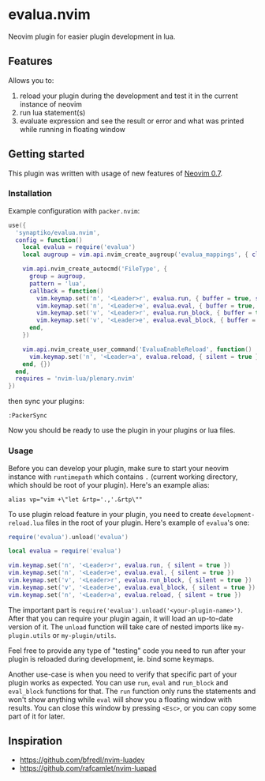 # evalua.nvim

Neovim plugin for easier plugin development in lua.

## Features

Allows you to:
1. reload your plugin during the development and test it in the current instance of neovim
2. run lua statement(s)
3. evaluate expression and see the result or error and what was printed while running in floating window

## Getting started

This plugin was written with usage of new features of [Neovim 0.7](https://github.com/neovim/neovim/releases/tag/v0.7.0).

### Installation

Example configuration with `packer.nvim`:
```lua
use({
  'synaptiko/evalua.nvim',
  config = function()
    local evalua = require('evalua')
    local augroup = vim.api.nvim_create_augroup('evalua_mappings', { clear = true })

    vim.api.nvim_create_autocmd('FileType', {
      group = augroup,
      pattern = 'lua',
      callback = function()
        vim.keymap.set('n', '<Leader>r', evalua.run, { buffer = true, silent = true })
        vim.keymap.set('n', '<Leader>e', evalua.eval, { buffer = true, silent = true })
        vim.keymap.set('v', '<Leader>r', evalua.run_block, { buffer = true, silent = true })
        vim.keymap.set('v', '<Leader>e', evalua.eval_block, { buffer = true, silent = true })
      end,
    })

    vim.api.nvim_create_user_command('EvaluaEnableReload', function()
      vim.keymap.set('n', '<Leader>a', evalua.reload, { silent = true })
    end, {})
  end,
  requires = 'nvim-lua/plenary.nvim'
})
```

then sync your plugins:
```
:PackerSync
```

Now you should be ready to use the plugin in your plugins or lua files.

### Usage

Before you can develop your plugin, make sure to start your neovim instance with `runtimepath` which contains `.` (current working directory, which should be root of your plugin). Here's an example alias:
```
alias vp="vim +\"let &rtp='.,'.&rtp\""
```

To use plugin reload feature in your plugin, you need to create `development-reload.lua` files in the root of your plugin. Here's example of `evalua`'s one:
```lua
require('evalua').unload('evalua')

local evalua = require('evalua')

vim.keymap.set('n', '<Leader>r', evalua.run, { silent = true })
vim.keymap.set('n', '<Leader>e', evalua.eval, { silent = true })
vim.keymap.set('v', '<Leader>r', evalua.run_block, { silent = true })
vim.keymap.set('v', '<Leader>e', evalua.eval_block, { silent = true })
vim.keymap.set('n', '<Leader>a', evalua.reload, { silent = true })
```

The important part is `require('evalua').unload('<your-plugin-name>')`. After that you can require your plugin again, it will load an up-to-date version of it. The `unload` function will take care of nested imports like `my-plugin.utils` or `my-plugin/utils`.

Feel free to provide any type of "testing" code you need to run after your plugin is reloaded during development, ie. bind some keymaps.

Another use-case is when you need to verify that specific part of your plugin works as expected. You can use `run`, `eval` and `run_block` and `eval_block` functions for that. The `run` function only runs the statements and won't show anything while `eval` will show you a floating window with results. You can close this window by pressing `<Esc>`, or you can copy some part of it for later.

## Inspiration
- https://github.com/bfredl/nvim-luadev
- https://github.com/rafcamlet/nvim-luapad
